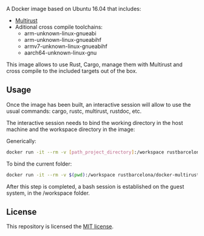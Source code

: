 A Docker image based on Ubuntu 16.04 that includes:

* [Multirust](https://github.com/brson/multirust)
* Aditional cross compile toolchains:
  * arm-unknown-linux-gnueabi
  * arm-unknown-linux-gnueabihf
  * armv7-unknown-linux-gnueabihf
  * aarch64-unknown-linux-gnu

This image allows to use Rust, Cargo, manage them with Multirust and cross compile to the included targets out of the box. 

## Usage

Once the image has been built, an interactive session will allow to use the usual commands: cargo, rustc, multirust, rustdoc, etc.

The interactive session needs to bind the working directory in the host machine and the workspace directory in the image:

Generically:
```bash
docker run -it --rm -v [path_project_directory]:/workspace rustbarcelona/docker-multirust
```

To bind the current folder:
```bash
docker run -it --rm -v $(pwd):/workspace rustbarcelona/docker-multirust
```

After this step is completed, a bash session is established on the guest system, in the /workspace folder.


## License

This repository is licensed the [MIT license](http://opensource.org/licenses/MIT).